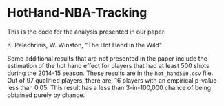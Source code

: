 # HotHand-NBA-Tracking

This is the code for the analysis presented in our paper:

K. Pelechrinis, W. Winston, "The Hot Hand in the Wild"

Some additional results that are not presented in the paper include the estimation of the hot hand effect for players that had at least 500 shots during the 2014-15 season. These results are in the ```hot_hand500.csv``` file. Out of 97 qualified players, there are, 16 players with an empirical p-value less than 0.05. This result has a less than 3-in-100,000 chance of being obtained purely by chance.

